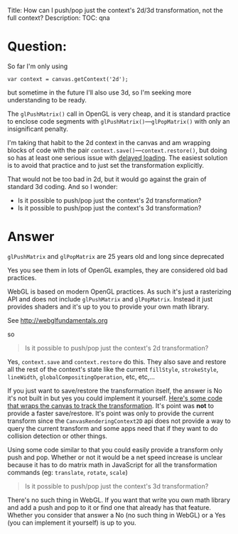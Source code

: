 Title: How can I push/pop just the context's 2d/3d transformation, not the full context?
Description:
TOC: qna

# Question:

So far I'm only using

    var context = canvas.getContext('2d');

but sometime in the future I'll also use 3d, so I'm seeking more understanding to be ready.

The `glPushMatrix()` call in OpenGL is very cheap, and it is standard practice to enclose code segments with `glPushMatrix()`—`glPopMatrix()` with only an insignificant penalty.

I'm taking that habit to the 2d context in the canvas and am wrapping blocks of code with the pair `context.save()`—`context.restore()`, but doing so has at least one serious issue with [delayed loading][1]. The easiest solution is to avoid that practice and to just set the transformation explicitly.

That would not be too bad in 2d, but it would go against the grain of standard 3d coding. And so I wonder:

 - Is it possible to push/pop just the context's 2d transformation?
 - Is it possible to push/pop just the context's 3d transformation?


  [1]: https://stackoverflow.com/q/35494348/704972

# Answer

`glPushMatrix` and `glPopMatrix` are 25 years old and long since deprecated

Yes you see them in lots of OpenGL examples, they are considered old bad practices.

WebGL is based on modern OpenGL practices. As such it's just a rasterizing API and does not include `glPushMatrix` and `glPopMatrix`. Instead it just provides shaders and it's up to you to provide your own math library.

See http://webglfundamentals.org

so

> Is it possible to push/pop just the context's 2d transformation?

Yes, `context.save` and `context.restore` do this. They also save and restore all the rest of the context's state like the current `fillStyle`, `strokeStyle`, `lineWidth`, `globalCompositingOperation`, etc, etc,...

If you just want to save/restore the transformation itself, the answer is No it's not built in but yes you could implement it yourself. [Here's some code that wraps the canvas to track the transformation](https://github.com/greggman/webgl-fundamentals/blob/master/webgl/lessons/resources/canvas-wrapper.js). It's point was **not** to provide a faster save/restore. It's point was only to provide the current transform since the `CanvasRenderingContext2D` api does not provide a way to query the current transform and some apps need that if they want to do collision detection or other things. 

Using some code similar to that you could easily provide a transform only push and pop. Whether or not it would be a net speed increase is unclear because it has to do matrix math in JavaScript for all the transformation commands (eg: `translate`, `rotate`, `scale`)

> Is it possible to push/pop just the context's 3d transformation?

There's no such thing in WebGL. If you want that write you own math library and add a push and pop to it or find one that already has that feature. Whether you consider that answer a No (no such thing in WebGL) or a Yes (you can implement it yourself) is up to you.




